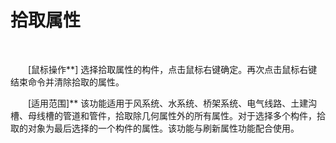 #  拾取属性
<br/>

&emsp;&emsp;[鼠标操作**\] 选择拾取属性的构件，点击鼠标右键确定。再次点击鼠标右键结束命令并清除拾取的属性。

&emsp;&emsp;[适用范围\]** 该功能适用于风系统、水系统、桥架系统、电气线路、土建沟槽、母线槽的管道和管件，拾取除几何属性外的所有属性。对于选择多个构件，拾取的对象为最后选择的一个构件的属性。该功能与刷新属性功能配合使用。